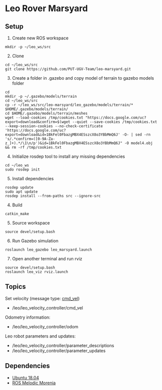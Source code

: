 # Leo Rover Marsyard
## Setup

1. Create new ROS workspace
```
mkdir -p ~/leo_ws/src
```
2. Clone
```
cd ~/leo_ws/src
git clone https://github.com/PUT-UGV-Team/leo-marsyard.git
```
3. Create a folder in .gazebo and copy model of terrain to gazebo models folder
```
cd
mkdir -p ~/.gazebo/models/terrain
cd ~/leo_ws/src
cp -r ~/leo_ws/src/leo-marsyard/leo_gazebo/models/terrain/* $HOME/.gazebo/models/terrain/
cd $HOME/.gazebo/models/terrain/meshes
wget --load-cookies /tmp/cookies.txt "https://docs.google.com/uc?export=download&confirm=$(wget --quiet --save-cookies /tmp/cookies.txt --keep-session-cookies --no-check-certificate 'https://docs.google.com/uc?export=download&id=1BkFel0FbazgMBX4ESszcX8o3YBbMmQ6J' -O- | sed -rn 's/.*confirm=([0-9A-Za-z_]+).*/\1\n/p')&id=1BkFel0FbazgMBX4ESszcX8o3YBbMmQ6J" -O model4.obj && rm -rf /tmp/cookies.txt
```
4. Initialize rosdep tool to install any missing dependencies
```
cd ~/leo_ws
sudo rosdep init
```
5. Install dependencies
```
rosdep update
sudo apt update
rosdep install --from-paths src --ignore-src
```
4. Build
```
catkin_make
```
5. Source workspace
```
source devel/setup.bash
```
6. Run Gazebo simulation
```
roslaunch leo_gazebo leo_marsyard.launch
```
7. Open another terminal and run rviz
```
source devel/setup.bash
roslaunch leo_viz rviz.launch
```

## Topics

Set velocity (message type: [cmd_vel](http://docs.ros.org/melodic/api/geometry_msgs/html/msg/Twist.html))
* /leo/leo_velocity_controller/cmd_vel

Odometry information:
* /leo/leo_velocity_controller/odom

Leo robot parameters and updates:
* /leo/leo_velocity_controller/parameter_descriptions
* /leo/leo_velocity_controller/parameter_updates


## Dependencies

* [Ubuntu 18.04](https://releases.ubuntu.com/18.04)
* [ROS Melodic Morenia](http://wiki.ros.org/melodic/Installation/Ubuntu)

